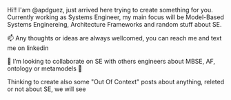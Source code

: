 Hi!! I'am @apdguez, just arrived here trying to create something for you. Currently working as Systems Engineer, 
my main focus will be Model-Based Systems Enginereing, Architecture Frameworks and random stuff about SE. 

📫 Any thoughts or ideas are always wellcomed, you can reach me and text me on linkedin 

👋  I’m looking to collaborate on SE with others engineers about MBSE, AF, ontology or metamodels 👀

Thinking to create also some "Out Of Context" posts about anything, releted or not about SE, we will see  
<!---
apdguez/apdguez is a ✨ special ✨ repository because its `README.md` (this file) appears on your GitHub profile.
You can click the Preview link to take a look at your changes.
--->
